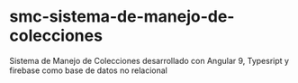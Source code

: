# smc-sistema-de-manejo-de-colecciones
Sistema de Manejo de Colecciones desarrollado con Angular 9, Typesript y firebase como base de datos no relacional
